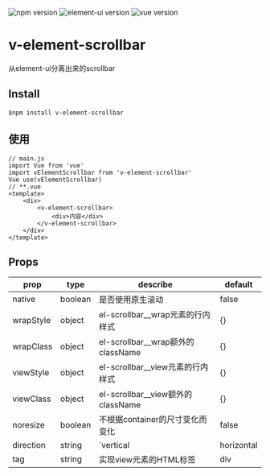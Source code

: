 ![npm version](https://img.shields.io/badge/npm-6.14.5-informational)
![element-ui version](https://img.shields.io/badge/element--ui-2.13.2-ff69b4)
![vue version](https://img.shields.io/badge/vue-2.6.12-blueviolet)

# v-element-scrollbar
从element-ui分离出来的scrollbar

## Install
```
$npm install v-element-scrollbar
```
## 使用

```
// main.js
import Vue from 'vue'
import vElementScrollbar from 'v-element-scrollbar'
Vue use(vElementScrollbar)
// **.vue
<template>
    <div>
        <v-element-scrollbar>
            <div>内容</div>
        </v-element-scrollbar>
    </div>
</template> 
```
## Props
|  prop   | type | describe | default |
|  ----  | ----  | ---- | ---- |
| native  | boolean | 是否使用原生滚动 | false |
| wrapStyle | object | el-scrollbar__wrap元素的行内样式 | {} |
| wrapClass | object | el-scrollbar__wrap额外的className | {} |
| viewStyle | object | el-scrollbar__view元素的行内样式 | {} |
| viewClass | object | el-scrollbar__view额外的className | {} |
| noresize | boolean | 不根据container的尺寸变化而变化 | false |
| direction | string | `vertical | horizontal | both` 设置滚动方向 | vertical |
| tag | string | 实现view元素的HTML标签 | div |



